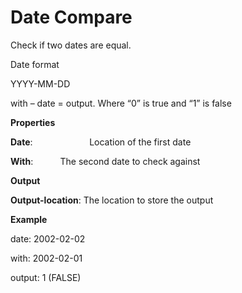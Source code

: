 # Date Compare

Check if two dates are equal.

Date format

YYYY-MM-DD

with – date = output. Where “0” is true and “1” is false

 **Properties**
 

**Date**:                       Location of the first date

**With**:                       The second date to check against

 **Output**
 

**Output-location**: The location to store the output

**Example**

date: 2002-02-02

with: 2002-02-01

output: 1 (FALSE)